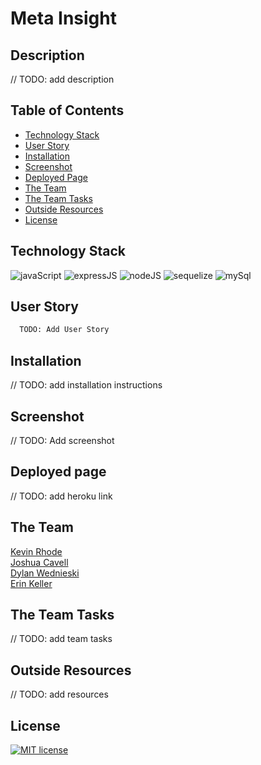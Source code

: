   # Meta Insight
  
  ## Description 
  // TODO: add description
  
  ## Table of Contents
  * [Technology Stack](#technology-stack)
  * [User Story](#user-story)
  * [Installation](#installation)
  * [Screenshot](#screenshot)
  * [Deployed Page](#deployed-page)
  * [The Team](#the-team)
  * [The Team Tasks](#the-team-tasks)
  * [Outside Resources](#outside-resources)
  * [License](#license)

  ## Technology Stack

![javaScript](https://img.shields.io/badge/-JavaScript-61DAFB?color=red&style=flat)
![expressJS](https://img.shields.io/badge/-Express.js-61DAFB?color=orange&style=flat)
![nodeJS](https://img.shields.io/badge/-Node.js-61DAFB?color=yellow&style=flat)
![sequelize](https://img.shields.io/badge/-Sequelize-61DAFB?color=green&style=flat)
![mySql](https://img.shields.io/badge/-MySQL-61DAFB?color=blue&style=flat)

  ## User Story
  ```md
    TODO: Add User Story
  ```
  
  ## Installation 

  // TODO: add installation instructions

  ## Screenshot
  
  // TODO: Add screenshot
  
  ## Deployed page

  // TODO: add heroku link

  ## The Team

  [Kevin Rhode](https://github.com/KevinRhode)  
  [Joshua Cavell](https://github.com/xclusive36)  
  [Dylan Wednieski](https://github.com/iam3dski)  
  [Erin Keller](https://github.com/erin-m-keller)

  ## The Team Tasks 

  // TODO: add team tasks

  ## Outside Resources

  // TODO: add resources
  
  ## License 
  [![MIT license](https://img.shields.io/badge/License-MIT-purple.svg)](https://lbesson.mit-license.org/)